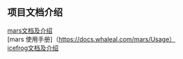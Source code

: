 
## 项目文档介绍

[mars文档及介绍](https://docs.whaleal.com/mars/)  
[mars 使用手册]（https://docs.whaleal.com/mars/Usage）  
[icefrog文档及介绍](https://docs.whaleal.com/icefrog/)
